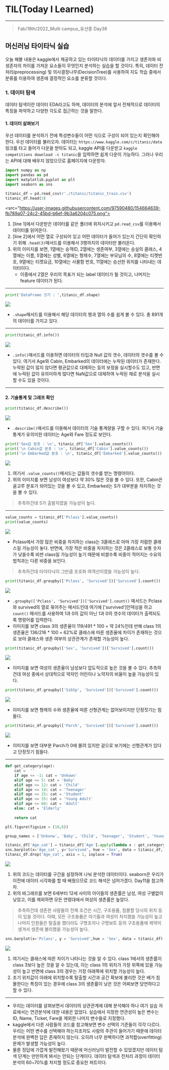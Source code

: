 # TIL(Today I Learned)

___

> Fab/18th/2022_Multi campus_유선종 Day38

## 머신러닝 타이타닉 실습
오늘 해볼 내용은 kaggle에서 제공하고 있는 타이타닉의 데이터를 가지고 생존자와 비생존자의 차이를 가져온 요소들이 무엇인지 분석하는 실습을 할 것이다. 특히, 데이터 전처리(preprocessing) 및 의사결정나무(DecisionTree)를 사용하여 지도 학습 중에서 분류를 이용하여 생존에 결정적인 요소를 분류할 것이다.

### 1. 데이터 탐색
데이터 탐색이란 데이터 EDA라고도 하며, 데이터의 분석에 앞서 전체적으로 데이터의 특징을 파악하고 다양한 각도로 접근하는 것을 말한다.
#### 1. 데이터 살펴보기
우선 데이터를 분석하기 전에 특성변수들이 어떤 식으로 구성이 되어 있는지 확인해야 한다. 우선 데이터를 불러오자. 데이터는 `https://www.kaggle.com/c/titanic/data` 링크를 타고 들어가 다운을 받아도 되고, kaggle API를 다운받고 `kaggle competitions download -c titanic`을 입력하면 쉽게 다운이 가능하다. 그러나 우리는 API에 대해 배우지 않았으므로 홈페이지에 다운받자.

```python
import numpy as np
import pandas as pd
import matplotlib.pyplot as plt
import seaborn as sns

titanic_df = pd.read_csv(r'./titanic/titanic_train.csv')                                                #line 1
titanic_df.head(3)                                                                                      #line 2
```

<src="https://user-images.githubusercontent.com/97590480/154664639-fb789a07-24c2-45bd-b6ef-9b3a6204c075.png">

1. [line 1]에서 다운받은 데이터를 같은 폴더에 위치시키고 `pd.read_csv`를 이용해서 데이터를 읽어온다.
2. [line 2]에서 어떤 열로 구성되어 있고 어떤 데이터가 들어가 있는지 간단히 확인하기 위해 `.head(3)`매서드를 이용해서 3행까지의 데이터만 불러온다.
3. 위의 이미지를 보면, 1열에는 승객ID, 2열에는 생존여부, 3열에는 승실의 클래스, 4열에는 이름, 5열에는 성별, 6열에는 형제수, 7열에는 부모님의 수, 8열에는 티켓번호, 9열에는 티켓요금, 10열에는 사물함 번호, 11열에는 승선한 위치를 나타내는 데이터이다.
    - 이중에서 2열은 우리의 목표가 되는 label 데이터가 될 것이고, 나머지는 feature 데이터가 된다.

___

```python
print('DataFrame 크기 : ',titanic_df.shape)
```

<img src="https://user-images.githubusercontent.com/97590480/154665441-d9d5a07e-7e57-45ff-b56a-8a22cc661dbe.png">

- `.shape`매서드를 이용해서 해당 데이터의 행과 열의 수를 쉽게 볼 수 있다. 총 891개의 데이터를 가지고 있다.

___

```python
print(titanic_df.info())
```

<img src="https://user-images.githubusercontent.com/97590480/154665832-3bb4737c-3598-4ea6-b540-5f73c1e707f0.png">

- `.info()`매서드를 이용하면 데이터의 타입과 Null 값의 갯수, 데이터의 갯수를 볼 수 있다. 여기서 Age와 Cabin, Embarked의 데이터에는 누락된 데이터가 존재한다. 누락된 값이 많지 않다면 평균값으로 대체하는 등의 보정을 실시할수도 있고, 반면에 누락된 값이 유의미하게 많다면 NaN값으로 대체하여 누락된 채로 분석을 실시할 수도 있을 것이다.

___

#### 2. 기술통계 및 그래프 확인


```python
print(titanic_df.describe())
```

<img src="https://user-images.githubusercontent.com/97590480/154666331-f5e8bcc0-0b1b-430f-a054-e3f2eb066179.png">

- `.describe()`매서드를 이용해서 데이터의 기술 통계량을 구할 수 있다. 여기서 기술 통계가 유의미한 데이터는 Age와 Fare 정도로 보인다.

```python
print('Sex값 분포 : \n', titanic_df['Sex'].value_counts())
print('\n Cabin값 분포 : \n', titanic_df['Cabin'].value_counts())
print('\n Embarked값 분포 : \n', titanic_df['Embarked'].value_counts())
```

<img src="https://user-images.githubusercontent.com/97590480/154670119-38d22de7-9244-4b59-b4e9-2a36c1e0e0ca.png">

1. 여기서 `.value_counts()`매서드는 값들의 갯수를 받는 명령어이다. 
2. 위의 이미지를 보면 남성이 여성보다 약 30% 많은 것을 볼 수 있다. 또한, Cabin은 골고루 분포가 되어있는 것을 볼 수 있고, Embarked는 S가 대부분을 차지하는 것을 볼 수 있다.
> 추측하건데 S가 출발지였을 가능성이 높다.
___

```python
value_counts = titanic_df['Pclass'].value_counts()
print(value_counts)
```

<img src="https://user-images.githubusercontent.com/97590480/154670801-6a0b41f6-a819-44d5-9570-42228d250f67.png">

- Pclass에서 가장 많은 비중을 차지하는 class는 3클래스로 아마 가장 저렴한 클래스일 가능성이 놓다. 반면에, 가장 적은 비중을 차지하는 것은 2클래스로 보통 숫자가 낮을수록 비싼 class일 가능성이 높기 때문에 비쌀수록 비중이 적어지는 수요의 법칙과는 다른 비중을 보인다.
> 추측하건데 타이타닉이 그만큼 초호화 여객선이였을 가능성이 높다.

```python
print(titanic_df.groupby(['Pclass', 'Survived'])['Survived'].count())
```

<img src="https://user-images.githubusercontent.com/97590480/154680252-557e9842-c34e-4456-ac37-95a00e6c02a0.png">

- `.groupby(['Pclass', 'Survived'])['Survived'].count()` 매서드는 Pclass와 survived의 열로 묶어주는 매서드인데 여기에 ['survived']인덱싱을 하고 `count()` 매서드를 사용하여 1과 0의 값이 아닌 1과 0의 갯수의 데이터가 출력되도록 명령어를 입력한다.
- 이미지를 보면 class 3의 생존율이 119/491 * 100 = 약 24%인데 반해 class 1의 생존율은 136/216 * 100 = 62%로 클래스에 따른 생존율에 차이가 존재하는 것으로 보아 클래스와 생존 여부의 상관관계가 존재할 가능성이 높다.

```python
print(titanic_df.groupby(['Sex', 'Survived'])['Survived'].count())
```

<img src="https://user-images.githubusercontent.com/97590480/154681128-b17ae295-8285-4122-9038-130fd9135e91.png">

- 이미지를 보면 여성의 생존율이 남성보다 압도적으로 높은 것을 볼 수 있다. 추측하건데 여성 중에서 상대적으로 약자인 어린이나 노약자의 비율이 높을 가능성이 있다.

```python
print(titanic_df.groupby(['SibSp', 'Survived'])['Survived'].count())
```

<img src="https://user-images.githubusercontent.com/97590480/154681805-7c54ff7d-52be-42a3-9fd1-0ce8448045e1.png">

- 이미지를 보면 형제의 수와 생존율에 따른 선형관계는 없어보이지만 단정짓기는 힘들다.

```python
print(titanic_df.groupby(['Parch', 'Survived'])['Survived'].count())
```

<img src="https://user-images.githubusercontent.com/97590480/154682200-dff5df2c-8579-4764-80ad-d219b823e72f.png">

- 이미지를 보면 대부분 Parch가 0에 몰려 있지만 겉으로 보기에는 선형관계가 있다고 단정짓기 힘들다.
___
```python
def get_category(age):
    cat =  ''
    if age <= -1: cat = 'Unkown'
    elif age <= 5: cat = 'Baby'
    elif age <= 12: cat = 'Child'
    elif age <= 18: cat = 'Teenager'
    elif age <= 25: cat = 'Student'
    elif age <= 35: cat = 'Young Adult'
    elif age <= 60: cat = 'Adult'
    else: cat = 'Elderly'
        
    return cat

plt.figure(figsize = (10,6))

group_names = ['Unkonw', 'Baby', 'Child', 'Teenager', 'Student', 'Young Adult', 'Adult', 'Elderly']

titanic_df['Age_cat'] = titanic_df['Age'].apply(lambda x : get_category(x))
sns.barplot(x='Age_cat', y='Survived', hue = 'Sex', data = titanic_df, order=group_names)
titanic_df.drop('Age_cat', axis = 1, inplace = True)
```

<img src="https://user-images.githubusercontent.com/97590480/154682397-9953e105-8ead-4b84-9a2d-57fe072600f1.png">
 
1. 위의 코드는 데이터를 구간을 설정하여 나눠 분석한 데이터이다. seaborn은 우리가 이전에 데이터 시각화를 할 때 배웠으므로 코드 해석은 넘어가겠다. Day11을 참고하자.
2. 위의 바그래프를 보면 6세부터 12세 사이의 아이들의 생존률은 남성, 여성 구별없이 낮았고, 이를 제외하면 모든 연령대에서 여성의 생존률은 높았다.
> 추측하건데 생존한 사람들의 전제 조건은 시간, 구조용품, 침몰할 당시의 위치 등이 있을 것이다. 이때, 모든 구조용품은 아기들과 여성이 차지했을 가능성이 높고 나머지 인원들은 탈출을 했더라도 구명조끼나 구명보트 등의 구조용품에 제약이 생겨서 생존에 불리했을 가능성이 높다.

```python
sns.barplot(x='Pclass', y = 'Survived',hue = 'Sex', data = titanic_df)
```

<img src="https://user-images.githubusercontent.com/97590480/154683510-3435809f-4bf1-457d-a409-6e8b81942492.png">

1. 여기서는 클래스에 따른 차이가 나타나는 것을 알 수 있다. class 1에서의 생존률이 class 3보다 높은 것을 알 수 있는데, 이는 class 1의 위치가 가장 위쪽에 있을 가능성이 높고 반면에 class 3의 경우는 가장 아래쪽에 위치할 가능성이 높다.
2. 초기 위치값이 아래에 위치할수록 탈출할 시간과 공간 확보에 불리한 것은 배가 침몰한다는 특징이 있는 경우에 class 3의 생존률이 낮은 것은 어찌보면 당연하다고 할 수 있다.
___
- 우리는 데이터를 살펴보면서 데이터의 상관관계에 대해 분석해야 하나 여기 실습 자료에서는 연관분석에 대한 내용은 없었다. 실습에서 지정한 연관성이 높은 변수는 ID, Name, Ticket, Fare을 제외한 나머지 변수들로 지정했다.
- kaggle에서 다른 사람들의 코드를 참고해보면 변수 선택의 기준들이 각각 다르다. 우리는 어떤 변수를 선택해야 하는지조차도 사람의 주관이 들어가기 때문에 데이터 분석에 완벽한 답은 존재하지 않는다. 오히려 너무 완벽하다면 과적합(overfitting)문제가 발생할 가능성이 높다.
- 물론 정답에 가깝게 발전해왔기 때문에 머신러닝이 발전할 수 있었겠지만 데이터 탐색 단계는 만만하게 봐서는 안되는 단계이다. 데이터 탐색과 전처리 과정이 데이터 분석의 60~70%를 차지할 정도로 중요한 파트이다.